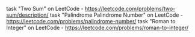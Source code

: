 task "Two Sum" on LeetCode - https://leetcode.com/problems/two-sum/description/
task "Palindrome Palindrome Number" on LeetCode - https://leetcode.com/problems/palindrome-number/
task "Roman to Integer" on LeetCode - https://leetcode.com/problems/roman-to-integer/

